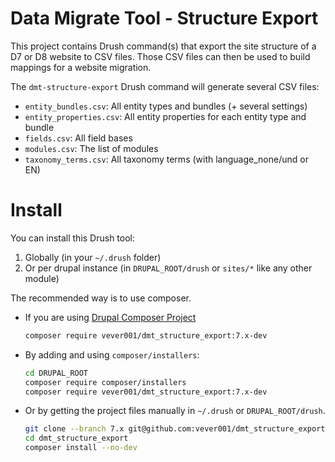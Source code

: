 # Data Migrate Tool - Structure Export

This project contains Drush command(s) that export the site structure of a D7 or D8 website to CSV files.
Those CSV files can then be used to build mappings for a website migration.

The `dmt-structure-export` Drush command will generate several CSV files:
- `entity_bundles.csv`: All entity types and bundles (+ several settings)
- `entity_properties.csv`: All entity properties for each entity type and bundle
- `fields.csv`: All field bases
- `modules.csv`: The list of modules
- `taxonomy_terms.csv`: All taxonomy terms (with language_none/und or EN)

# Install
You can install this Drush tool:
1. Globally (in your `~/.drush` folder)
2. Or per drupal instance (in `DRUPAL_ROOT/drush` or `sites/*` like any other module)

The recommended way is to use composer.
- If you are using [Drupal Composer Project](https://github.com/drupal-composer/drupal-project)
    ```bash
    composer require vever001/dmt_structure_export:7.x-dev
    ```

- By adding and using `composer/installers`:
    ```bash
    cd DRUPAL_ROOT
    composer require composer/installers
    composer require vever001/dmt_structure_export:7.x-dev
    ```

- Or by getting the project files manually in `~/.drush` or `DRUPAL_ROOT/drush`.

    ```bash
    git clone --branch 7.x git@github.com:vever001/dmt_structure_export.git
    cd dmt_structure_export
    composer install --no-dev
    ```
